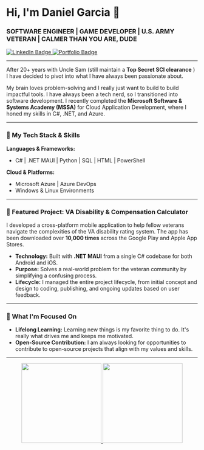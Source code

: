 # Hi, I'm Daniel Garcia 👋

### SOFTWARE ENGINEER | GAME DEVELOPER | U.S. ARMY VETERAN | CALMER THAN YOU ARE, DUDE

<a href="https://www.linkedin.com/in/daniel-w-garcia/">
    <img src="https://img.shields.io/badge/LinkedIn-blue?style=for-the-badge&logo=linkedin&logoColor=white" alt="LinkedIn Badge"/>
</a>
<a href="https://www.danielwgarcia.com">
    <img src="https://img.shields.io/badge/Website-black?style=for-the-badge&logo=android&logoColor=white" alt="Portfolio Badge"/>
</a>

---

After 20+ years with Uncle Sam (still maintain a **Top Secret SCI clearance** ) I have decided to pivot into what I have always been passionate about.

My brain loves problem-solving and I really just want to build to build impactful tools. I have always been a tech nerd, so I transitioned into software development. I recently completed the **Microsoft Software & Systems Academy (MSSA)** for Cloud Application Development, where I honed my skills in C#, .NET, and Azure. 

---

### 🔧 My Tech Stack & Skills

**Languages & Frameworks:**
*   C# | .NET MAUI | Python | SQL | HTML | PowerShell

**Cloud & Platforms:**
*   Microsoft Azure | Azure DevOps
*   Windows & Linux Environments

---

### 🚀 Featured Project: VA Disability & Compensation Calculator

I developed a cross-platform mobile application to help fellow veterans navigate the complexities of the VA disability rating system. The app has been downloaded over **10,000 times** across the Google Play and Apple App Stores.

*   **Technology:** Built with **.NET MAUI** from a single C# codebase for both Android and iOS.
*   **Purpose:** Solves a real-world problem for the veteran community by simplifying a confusing process.
*   **Lifecycle:** I managed the entire project lifecycle, from initial concept and design to coding, publishing, and ongoing updates based on user feedback.

---

### 🔭 What I'm Focused On
*   **Lifelong Learning:** Learning new things is my favorite thing to do. It's really what drives me and keeps me motivated.
*   **Open-Source Contribution:** I am always looking for opportunities to contribute to open-source projects that align with my values and skills.


---
<p align="center">
  <a href="#/">
    <img height="210rem" src="https://github-readme-stats.vercel.app/api?username=Daniel-W-Garcia&show_icons=true&theme=tokyonight&icon_color=158cef&count_private=true&include_all_commits=true&hide_border=true&cache_seconds=1800"/>
    <img height="210rem" src="https://github-readme-stats.vercel.app/api/top-langs?username=Daniel-W-Garcia&theme=tokyonight&show_icons=true&hide_border=true&layout=compact&hide=tcl&langs_count=8"/>
  </a>
</p>

